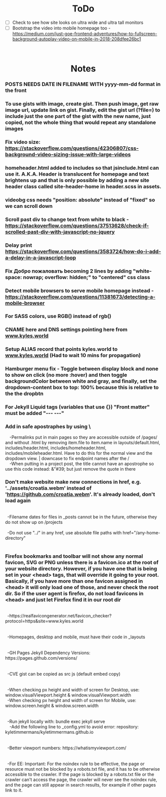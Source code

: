 # <div align="center">ToDo</div>
- [ ] Check to see how site looks on ultra wide and ultra tall monitors
- [ ] Bootstrap the video into mobile homepage too - https://medium.com/just-goe-frontend-adventures/how-to-fullscreen-background-autoplay-video-on-mobile-in-2018-208dfee26bc1

</br>

# <div align="center">Notes</div>
### POSTS NEEDS DATE IN FILENAME WITH yyyy-mm-dd format in the front
### To use gists with image, create gist. Then push image, get raw image url, update link on gist. Finally, edit the gist url (?file=) to include just the one part of the gist with the new name, just copied, not the whole thing that would repeat any standalone images
### Fix video size: https://stackoverflow.com/questions/42306807/css-background-video-sizing-issue-with-large-videos
### homeheader.html added to includes so that jsinclude.html can use it. A.K.A. Header is translucent for homepage and text brightens up and that is only possible by adding a new site header class called site-header-home in header.scss in assets.
### videobg css needs "position: absolute" instead of "fixed" so we can scroll down
### Scroll past div to change text from white to black - https://stackoverflow.com/questions/37513628/check-if-scrolled-past-div-with-javascript-no-jquery
### Delay print https://stackoverflow.com/questions/3583724/how-do-i-add-a-delay-in-a-javascript-loop
### Fix Добро пожаловать becoming 2 lines by adding "white-space: nowrap; overflow: hidden;" to "centered" css class
### Detect mobile browsers to serve mobile homepage instead - https://stackoverflow.com/questions/11381673/detecting-a-mobile-browser
### For SASS colors, use RGB() instead of rgb()
### CNAME here and DNS settings pointing here from www.kyles.world
### Setup ALIAS record that points kyles.world to www.kyles.world  (Had to wait 10 mins for propagation)
### Hamburger menu fix - Toggle between display block and none to show on click (no more :hover) and then toggle backgroundColor between white and gray, and finally, set the dropdown-content box to top: 100% because this is relative to the the dropbtn
### For Jekyll Liquid tags (variables that use {}) "Front matter" must be added "--- ---"
### Add in safe apostraphes by using \\

<div>&ensp;&ensp;-Permalinks put in main pages so they are accessible outside of /pages/ and without .html by removing item.file to item.name in layouts/default.html, includes/header.html, includes/homeheader.html, includes/mobileheader.html. Have to do this for the normal view and the dropdown view.
| downcase to fix endpoint names after the /
<div>&ensp;&ensp;-When putting in a project post, the title cannot have an apostrophe so use this code instead: &"#39;  but just remove the quote in there

### Don't make website make new connections in href, e.g. '../assets/croatia.webm' instead of 'https://github.com/croatia.webm'. It's already loaded, don't load again
  
<div>&ensp;</div>
<div>&ensp;-Filename dates for files in _posts cannot be in the future, otherwise they do not show up on /projects</div>

<div>&ensp;</div>
<div>&ensp;-Do not use "../" in any href, use absolute file paths with href="/any-home-directory"</div>
<div>&ensp;</div>
  
### Firefox bookmarks and toolbar will not show any normal favicon, SVG or PNG unless there is a favicon.ico at the root of your website directory. However, if you have one that is being set in your &lt;head> tags, that will override it going to your root. Basically, if you have more than one favicon assigned in &lt;head> it will only load one of those, and never check the root dir. So if the user agent is firefox, do not load favicons in &lt;head> and just let Firefox find it in our root dir

<div>&ensp;</div>
<div>&ensp;-https://realfavicongenerator.net/favicon_checker?protocol=https&site=www.kyles.world</div>
<div>&ensp;</div>

<div>&ensp;</div>
<div>&ensp;-Homepages, desktop and mobile, must have their code in _layouts</div>
<div>&ensp;</div>

<div>&ensp;</div>
<div>&ensp;-GH Pages Jekyll Dependency Versions: https://pages.github.com/versions/</div>
<div>&ensp;</div>

<div>&ensp;</div>
<div>&ensp;-CVE gist can be copied as src js (default embed copy)</div>
<div>&ensp;</div>

<div>&ensp;</div>
<div>&ensp;-When checking px height and width of screen for Desktop, use: window.visualViewport.height & window.visualViewport.width</div>
<div>&ensp;-When checking px height and width of screen for Mobile, use: window.screen.height & window.screen.width</div>
<div>&ensp;</div>

<div>&ensp;</div>
<div>&ensp;-Run jekyll locally with: bundle exec jekyll serve</div>
<div>&ensp;&ensp;-Add the following line to _config.yml to avoid error: repository: kyletimmermans/kyletimmermans.github.io</div>
<div>&ensp;</div>

<div>&ensp;</div>
<div>&ensp;-Better viewport numbers: https://whatismyviewport.com/</div>
<div>&ensp;</div>

<div>&ensp;</div>
<div>&ensp;-For EE: Important: For the noindex rule to be effective, the page or resource must not be blocked by a robots.txt file, and it has to be otherwise accessible to the crawler. If the page is blocked by a robots.txt file or the crawler can't access the page, the crawler will never see the noindex rule, and the page can still appear in search results, for example if other pages link to it.</div>
<div>&ensp;</div>
